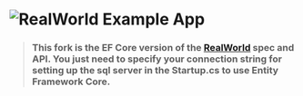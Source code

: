 # ![RealWorld Example App](logo.png)

> ### This fork is the EF Core  version of the [RealWorld](https://github.com/gothinkster/aspnetcore-realworld-example-app) spec and API. You just need to specify your connection string for setting up the sql server in the Startup.cs to use Entity Framework Core.



